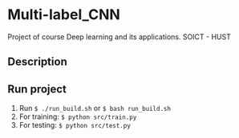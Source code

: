 # Multi-label_CNN
Project of course Deep learning and its applications. SOICT - HUST

## Description

## Run project
1. Run `$ ./run_build.sh` or `$ bash run_build.sh`
2. For training: `$ python src/train.py`
3. For testing: `$ python src/test.py`